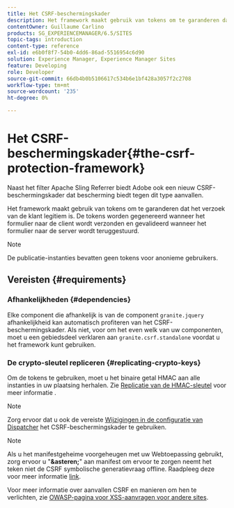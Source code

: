 ```yaml
---
title: Het CSRF-beschermingskader
description: Het framework maakt gebruik van tokens om te garanderen dat het verzoek van de klant legitiem is
contentOwner: Guillaume Carlino
products: SG_EXPERIENCEMANAGER/6.5/SITES
topic-tags: introduction
content-type: reference
exl-id: e6b0f8f7-54b0-4dd6-86ad-5516954c6d90
solution: Experience Manager, Experience Manager Sites
feature: Developing
role: Developer
source-git-commit: 66db4b0b5106617c534b6e1bf428a3057f2c2708
workflow-type: tm+mt
source-wordcount: '235'
ht-degree: 0%

---
```


# Het CSRF-beschermingskader{#the-csrf-protection-framework}

Naast het filter Apache Sling Referrer biedt Adobe ook een nieuw CSRF-beschermingskader dat bescherming biedt tegen dit type aanvallen.

Het framework maakt gebruik van tokens om te garanderen dat het verzoek van de klant legitiem is. De tokens worden gegenereerd wanneer het formulier naar de client wordt verzonden en gevalideerd wanneer het formulier naar de server wordt teruggestuurd.

>[!NOTE]
>
>De publicatie-instanties bevatten geen tokens voor anonieme gebruikers.

## Vereisten {#requirements}

### Afhankelijkheden {#dependencies}

Elke component die afhankelijk is van de component `granite.jquery` afhankelijkheid kan automatisch profiteren van het CSRF-beschermingskader. Als niet, voor om het even welk van uw componenten, moet u een gebiedsdeel verklaren aan `granite.csrf.standalone` voordat u het framework kunt gebruiken.

### De crypto-sleutel repliceren {#replicating-crypto-keys}

Om de tokens te gebruiken, moet u het binaire getal HMAC aan alle instanties in uw plaatsing herhalen. Zie [Replicatie van de HMAC-sleutel](/help/sites-administering/encapsulated-token.md#replicating-the-hmac-key) voor meer informatie .

>[!NOTE]
>
>Zorg ervoor dat u ook de vereiste [Wijzigingen in de configuratie van Dispatcher](https://helpx.adobe.com/experience-manager/dispatcher/user-guide.html) het CSRF-beschermingskader te gebruiken.

>[!NOTE]
>
>Als u het manifestgeheime voorgeheugen met uw Webtoepassing gebruikt, zorg ervoor u &quot;**&amp;asteren;**&quot; aan manifest om ervoor te zorgen neemt het teken niet de CSRF symbolische generatievraag offline. Raadpleeg deze voor meer informatie [link](https://www.w3.org/TR/offline-webapps/).
>
Voor meer informatie over aanvallen CSRF en manieren om hen te verlichten, zie [OWASP-pagina voor XSS-aanvragen voor andere sites](https://owasp.org/www-community/attacks/csrf).
